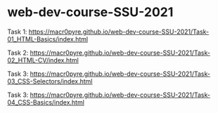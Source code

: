 # web-dev-course-SSU-2021
Task 1: https://macr0pyre.github.io/web-dev-course-SSU-2021/Task-01_HTML-Basics/index.html

Task 2: https://macr0pyre.github.io/web-dev-course-SSU-2021/Task-02_HTML-CV/index.html

Task 3: https://macr0pyre.github.io/web-dev-course-SSU-2021/Task-03_CSS-Selectors/index.html


Task 3: https://macr0pyre.github.io/web-dev-course-SSU-2021/Task-04_CSS-Basics/index.html
